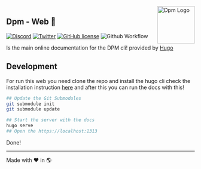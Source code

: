 <img src="https://avatars.githubusercontent.com/u/97813425" align="right" alt="Dpm Logo" width="100">

## Dpm - Web :sauropod:

[![Discord](https://img.shields.io/discord/932381618851692565?label=Discord&logo=discord&logoColor=white)](https://discord.gg/Um27YPJKud)
[![Twitter](https://img.shields.io/twitter/follow/dpm_land?label=Dpm%20Land&style=social)](https://twitter.com/intent/follow?screen_name=dpm_land)
[![GitHub license](https://img.shields.io/github/license/dpmland/draco?label=License)](./LICENSE)
![Github Workflow](https://img.shields.io/github/workflow/status/dpmland/draco/CI)

Is the main online documentation for the DPM cli! provided by
[Hugo](https://gohugo.io)

## Development

For run this web you need clone the repo and install the hugo cli check the
installation instruction [here](https://gohugo.io/getting-started/installing/)
and after this you can run the docs with this!

```sh
## Update the Git Submodules
git submodule init
git submodule update

## Start the server with the docs
hugo serve
## Open the https://localhost:1313
```

Done!

---

Made with :heart: in :earth_americas:
